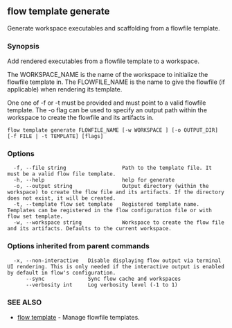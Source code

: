 ## flow template generate

Generate workspace executables and scaffolding from a flowfile template.

### Synopsis

Add rendered executables from a flowfile template to a workspace.

The WORKSPACE_NAME is the name of the workspace to initialize the flowfile template in.
The FLOWFILE_NAME is the name to give the flowfile (if applicable) when rendering its template.

One one of -f or -t must be provided and must point to a valid flowfile template.
The -o flag can be used to specify an output path within the workspace to create the flowfile and its artifacts in.

```
flow template generate FLOWFILE_NAME [-w WORKSPACE ] [-o OUTPUT_DIR] [-f FILE | -t TEMPLATE] [flags]
```

### Options

```
  -f, --file string                  Path to the template file. It must be a valid flow file template.
  -h, --help                         help for generate
  -o, --output string                Output directory (within the workspace) to create the flow file and its artifacts. If the directory does not exist, it will be created.
  -t, --template flow set template   Registered template name. Templates can be registered in the flow configuration file or with flow set template.
  -w, --workspace string             Workspace to create the flow file and its artifacts. Defaults to the current workspace.
```

### Options inherited from parent commands

```
  -x, --non-interactive   Disable displaying flow output via terminal UI rendering. This is only needed if the interactive output is enabled by default in flow's configuration.
      --sync              Sync flow cache and workspaces
      --verbosity int     Log verbosity level (-1 to 1)
```

### SEE ALSO

* [flow template](flow_template.md)	 - Manage flowfile templates.

